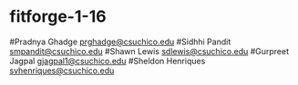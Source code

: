 # fitforge-1-16
#Pradnya Ghadge prghadge@csuchico.edu
#Sidhhi Pandit smpandit@csuchico.edu
#Shawn Lewis sdlewis@csuchico.edu
#Gurpreet Jagpal gjagpal1@csuchico.edu
#Sheldon Henriques svhenriques@csuchico.edu
